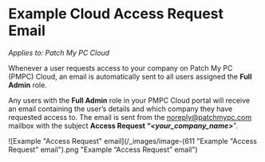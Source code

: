 # Example Cloud Access Request Email

_Applies to: Patch My PC Cloud_

Whenever a user requests access to your company on Patch My PC (PMPC) Cloud, an email is automatically sent to all users assigned the **Full Admin** role.

Any users with the **Full Admin** role in your PMPC Cloud portal will receive an email containing the user’s details and which company they have requested access to. The email is sent from the [noreply@patchmypc.com](mailto:noreply@patchmypc.com) mailbox with the subject **Access Request “**_**\<your\_company\_name>**_”.

![Example "Access Request" email](/_images/image-(611 "Example \"Access Request\" email").png "Example “Access Request” email")